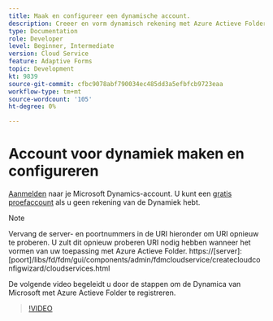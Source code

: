 ```yaml
---
title: Maak en configureer een dynamische account.
description: Creeer en vorm dynamisch rekening met Azure Actieve Folder
type: Documentation
role: Developer
level: Beginner, Intermediate
version: Cloud Service
feature: Adaptive Forms
topic: Development
kt: 9839
source-git-commit: cfbc9078abf790034ec485dd3a5efbfcb9723eaa
workflow-type: tm+mt
source-wordcount: '105'
ht-degree: 0%

---
```


# Account voor dynamiek maken en configureren

[Aanmelden](https://dynamics.microsoft.com/en-us/) naar je Microsoft Dynamics-account. U kunt een [gratis proefaccount](https://dynamics.microsoft.com/en-us/dynamics-365-free-trial/) als u geen rekening van de Dynamiek hebt.

>[!NOTE]
>Vervang de server- en poortnummers in de URI hieronder om URI opnieuw te proberen. U zult dit opnieuw proberen URI nodig hebben wanneer het vormen van uw toepassing met Azure Actieve Folder.
>https://[server]:[poort]/libs/fd/fdm/gui/components/admin/fdmcloudservice/createcloudconfigwizard/cloudservices.html

De volgende video begeleidt u door de stappen om de Dynamica van Microsoft met Azure Actieve Folder te registreren.

>[!VIDEO](https://video.tv.adobe.com/v/340743?quality=12&learn=on)

